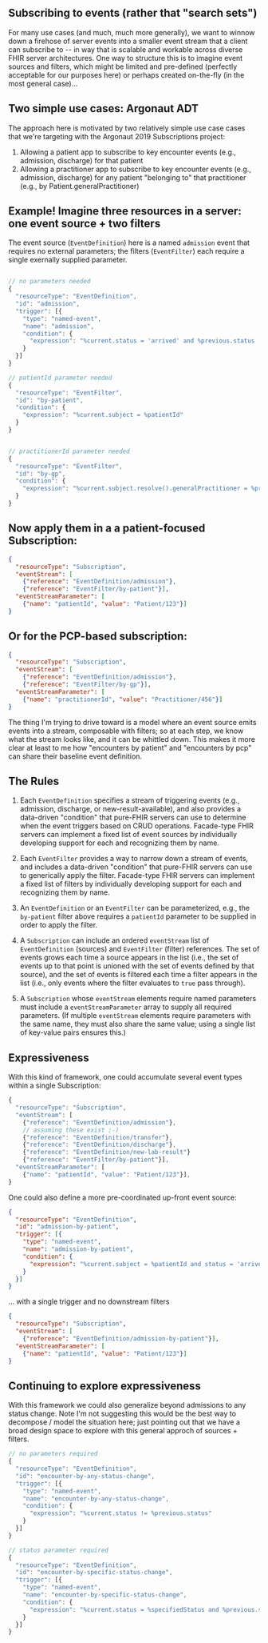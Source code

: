 ## Subscribing to events (rather that "search sets")
For many use cases (and much, much more generally), we want to winnow down a firehose of server events into a smaller event stream that a client can subscribe to -- in  way that is scalable and workable across diverse FHIR server architectures. One way to structure this is to imagine event sources and filters, which might be limited and pre-defined (perfectly acceptable for our purposes here) or perhaps created on-the-fly (in the most general case)...

## Two simple use cases: Argonaut ADT

The approach here is motivated by two relatively simple use case cases that we're targeting with the Argonaut 2019 Subscriptions project:

1. Allowing a patient app to subscribe to key encounter events (e.g., admission, discharge) for that patient
2. Allowing a practitioner app to subscribe to key encounter events (e.g., admission, discharge) for any patient "belonging to" that practitioner (e.g., by Patient.generalPractitioner)


## Example! Imagine three resources in a server: one event source + two filters

The event source (`EventDefinition`) here is a named `admission` event that requires no external parameters; the filters (`EventFilter`) each require a single exernally supplied parameter.

```js

// no parameters needed
{
  "resourceType": "EventDefinition",
  "id": "admission",
  "trigger": [{
    "type": "named-event",
    "name": "admission",
    "condition": {
      "expression": "%current.status = 'arrived' and %previous.status != 'arrived'"
    }
  }]
}

// patientId parameter needed
{
  "resourceType": "EventFilter",
  "id": "by-patient",
  "condition": {
    "expression": "%current.subject = %patientId"
  }
}


// practitionerId parameter needed
{
  "resourceType": "EventFilter",
  "id": "by-gp",
  "condition": {
    "expression": "%current.subject.resolve().generalPractitioner = %practitionerId"
  }
}
```

## Now apply them in a a patient-focused Subscription:

```json
{
  "resourceType": "Subscription",
  "eventStream": [
    {"reference": "EventDefinition/admission"},
    {"reference": "EventFilter/by-patient"}],
  "eventStreamParameter": [
    {"name": "patientId", "value": "Patient/123"}]
}
```

## Or for the PCP-based subscription:
```json
{
  "resourceType": "Subscription",
  "eventStream": [
    {"reference": "EventDefinition/admission"},
    {"reference": "EventFilter/by-gp"}],
  "eventStreamParameter": [
    {"name": "practitionerId", "value": "Practitioner/456"}]
}
```

The thing I'm trying to drive toward is a model where an event source emits events into a stream,
composable with filters; so at each step, we know what the stream looks like, and it can be whittled down.
This makes it more clear at least to me how "encounters by patient" and "encounters by pcp" can share their
baseline event definition.

## The Rules

1. Each `EventDefinition` specifies a stream of triggering events (e.g., admission, discharge, or new-result-available), and
also provides a data-driven "condition" that pure-FHIR servers can use to determine when the event triggers
based on CRUD operations. Facade-type FHIR servers can implement a fixed list of event sources by
individually developing support for each and recognizing them by name.

2. Each `EventFilter` provides a way to narrow down a stream of events, and includes a data-driven "condition"
that pure-FHIR servers can use to generically apply the filter. Facade-type FHIR servers can implement a fixed
list of filters by individually developing support for each and recognizing them by name.

3. An `EventDefinition` or an `EventFilter` can be parameterized, e.g., the `by-patient` filter above requires
a `patientId` parameter to be supplied in order to apply the filter.

4. A `Subscription` can include an ordered `eventStream` list of `EventDefinition` (sources) and `EventFilter` (filter) references. The set of events grows each time a source appears in the list (i.e., the set of events up to that point is unioned with the set of events defined by that source), and the set of events is filtered each time a filter appears in the list (i.e., only events where the filter evaluates to `true` pass through).

5. A `Subscription` whose `eventStream` elements require named parameters must include a `eventStreamParameter` array
to supply all required parameters. (If multiple `eventStream` elements require parameters with the same name,
they must also share the same value; using a single list of key-value pairs ensures this.)

## Expressiveness

With this kind of framework, one could accumulate several event types within a single Subscription:

```js
{
  "resourceType": "Subscription",
  "eventStream": [
    {"reference": "EventDefinition/admission"},
    // assuming these exist ;-)
    {"reference": "EventDefinition/transfer"},
    {"reference": "EventDefinition/discharge"},
    {"reference": "EventDefinition/new-lab-result"} 
    {"reference": "EventFilter/by-patient"}],
  "eventStreamParameter": [
    {"name": "patientId", "value": "Patient/123"}],
}
```



One could also define a more pre-coordinated up-front event source:

```json 
{
  "resourceType": "EventDefinition",
  "id": "admission-by-patient",
  "trigger": [{
    "type": "named-event",
    "name": "admission-by-patient",
    "condition": {
      "expression": "%current.subject = %patientId and status = 'arrived' and %previous.status != 'arrived'"
    }
  }]
}
```

... with a single trigger and no downstream filters

```json
{
  "resourceType": "Subscription",
  "eventStream": [
    {"reference": "EventDefinition/admission-by-patient"}],
  "eventStreamParameter": [
    {"name": "patientId", "value": "Patient/123"}]
}
```

## Continuing to explore expressiveness

With this framework we could also generalize beyond admissions to any status change. Note I'm not
suggesting this would be the best way to decompose / model the situation here; just pointing out
that we have a broad design space to explore with this general approch of sources + filters.

```js
// no parameters required
{
  "resourceType": "EventDefinition",
  "id": "encounter-by-any-status-change",
  "trigger": [{
    "type": "named-event",
    "name": "encounter-by-any-status-change",
    "condition": {
      "expression": "%current.status != %previous.status"
    }
  }]
}

// status parameter required
{
  "resourceType": "EventDefinition",
  "id": "encounter-by-specific-status-change",
  "trigger": [{
    "type": "named-event",
    "name": "encounter-by-specific-status-change",
    "condition": {
      "expression": "%current.status = %specifiedStatus and %previous.status != 'arrived'"
    }
  }]
}
```
